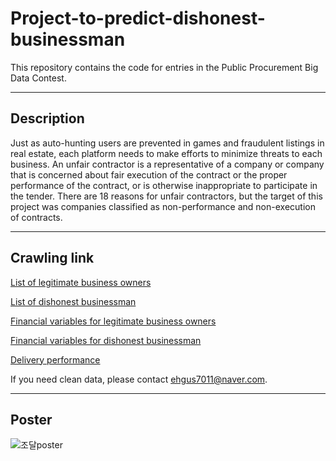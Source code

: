 # Project-to-predict-dishonest-businessman
This repository contains the code for entries in the Public Procurement Big Data Contest.

___
## Description
Just as auto-hunting users are prevented in games and fraudulent listings in real estate, each platform needs to make efforts to minimize threats to each business. An unfair contractor is a representative of a company or company that is concerned about fair execution of the contract or the proper performance of the contract, or is otherwise inappropriate to participate in the tender. There are 18 reasons for unfair contractors, but the target of this project was companies classified as non-performance and non-execution of contracts.

___
## Crawling link
[List of legitimate business owners](https://data.g2b.go.kr:1443/pt/main/index.do)

[List of dishonest businessman](https://www.g2b.go.kr)

[Financial variables for legitimate business owners](https://sminfo.mss.go.kr)

[Financial variables for dishonest businessman](https://www.data.go.kr)

[Delivery performance](http://data.g2b.go.kr)

If you need clean data, please contact ehgus7011@naver.com.
___
## Poster
![조달poster](https://user-images.githubusercontent.com/97015589/221364095-c189c69e-b94a-4131-bcec-24aab3ff03fb.jpg)
